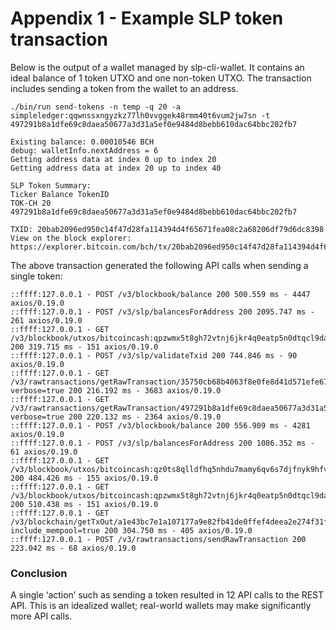 # Appendix 1 - Example SLP token transaction

Below is the output of a wallet managed by slp-cli-wallet. It contains an ideal balance of 1 token UTXO and one non-token UTXO. The transaction includes sending a token from the wallet to an address.

`./bin/run send-tokens -n temp -q 20 -a simpleledger:qqwnssxngyzkz77lh0vvggek48rmm40t6vum2jw7sn -t 497291b8a1dfe69c8daea50677a3d31a5ef0e9484d8bebb610dac64bbc202fb7`

```
Existing balance: 0.00010546 BCH
debug: walletInfo.nextAddress = 6
Getting address data at index 0 up to index 20
Getting address data at index 20 up to index 40

SLP Token Summary:
Ticker Balance TokenID
TOK-CH 20 497291b8a1dfe69c8daea50677a3d31a5ef0e9484d8bebb610dac64bbc202fb7

TXID: 20bab2096ed950c14f47d28fa114394d4f65671fea08c2a68206df79d6dc8398
View on the block explorer: https://explorer.bitcoin.com/bch/tx/20bab2096ed950c14f47d28fa114394d4f65671fea08c2a68206df79d6dc8398
```


The above transaction generated the following API calls when sending a single token:
```
::ffff:127.0.0.1 - POST /v3/blockbook/balance 200 500.559 ms - 4447 axios/0.19.0
::ffff:127.0.0.1 - POST /v3/slp/balancesForAddress 200 2095.747 ms - 261 axios/0.19.0
::ffff:127.0.0.1 - GET /v3/blockbook/utxos/bitcoincash:qpzwmx5t8gh72vtnj6jkr4q0eatp5n0dtqcl9danc2 200 319.715 ms - 151 axios/0.19.0
::ffff:127.0.0.1 - POST /v3/slp/validateTxid 200 744.846 ms - 90 axios/0.19.0
::ffff:127.0.0.1 - GET /v3/rawtransactions/getRawTransaction/35750cb68b4063f8e0fe8d41d571efe67aa3411d3df98a3b0fca86844c17acc8?verbose=true 200 216.192 ms - 3683 axios/0.19.0
::ffff:127.0.0.1 - GET /v3/rawtransactions/getRawTransaction/497291b8a1dfe69c8daea50677a3d31a5ef0e9484d8bebb610dac64bbc202fb7?verbose=true 200 220.132 ms - 2364 axios/0.19.0
::ffff:127.0.0.1 - POST /v3/blockbook/balance 200 556.909 ms - 4281 axios/0.19.0
::ffff:127.0.0.1 - POST /v3/slp/balancesForAddress 200 1086.352 ms - 61 axios/0.19.0
::ffff:127.0.0.1 - GET /v3/blockbook/utxos/bitcoincash:qz0ts8qlldfhq5nhdu7mamy6qv6s7djfnyk9hfvwa0 200 484.426 ms - 155 axios/0.19.0
::ffff:127.0.0.1 - GET /v3/blockbook/utxos/bitcoincash:qpzwmx5t8gh72vtnj6jkr4q0eatp5n0dtqcl9danc2 200 510.438 ms - 151 axios/0.19.0
::ffff:127.0.0.1 - GET /v3/blockchain/getTxOut/a1e43bc7e1a107177a9e82fb41de0ffef4deea2e274f31f643286d14dc847753/0?include_mempool=true 200 304.750 ms - 405 axios/0.19.0
::ffff:127.0.0.1 - POST /v3/rawtransactions/sendRawTransaction 200 223.042 ms - 68 axios/0.19.0
```

### Conclusion
A single ‘action’ such as sending a token resulted in 12 API calls to the REST API. This is an idealized wallet; real-world wallets may make significantly more API calls.
